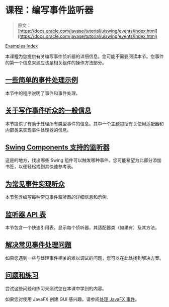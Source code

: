 # 课程：编写事件监听器

> 原文： [https://docs.oracle.com/javase/tutorial/uiswing/events/index.html](https://docs.oracle.com/javase/tutorial/uiswing/events/index.html)

[Examples Index](../examples/events/index.html)

本课程为您提供有关编写事件侦听器的详细信息。您可能不需要阅读本节。您事件的第一个信息来源应该是相关组件的操作方法部分。

## [一些简单的事件处理示例](intro.html)

本节中的程序说明了事件和事件处理。

## [关于写作事件听众的一般信息](generalrules.html)

本节提供了有助于处理所有类型事件的信息。其中一个主题包括有关使用适配器和内部类来实现事件处理器的信息。

## [Swing Components 支持的监听器](eventsandcomponents.html)

这是的地方，找出哪些 Swing 组件可以触发哪种事件。您可能希望为此部分添加书签，以便轻松找到其快速参考表。

## [为常见事件实现听众](handling.html)

本节包含编写每种常见事件监听器的详细信息和示例。

## [监听器 API 表](api.html)

本节包含一个快速引用表，显示每个侦听器，其适配器类（如果有）及其方法。

## [解决常见事件处理问题](problems.html)

如果您遇到一些与处理事件相关的难以调试的问题，您可以在此处找到解决方案。

## [问题和练习](../QandE/questions-ch5.html)

尝试这些问题和练习来测试您在本课中学到的内容。

如果您对使用 JavaFX 创建 GUI 感兴趣，请参阅[处理 JavaFX 事件](https://docs.oracle.com/javase/8/javafx/events-tutorial/events.htm)。